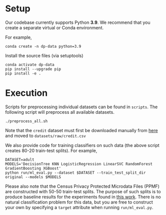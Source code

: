 # Setup

Our codebase currently supports Python **3.9**. We recommend that you create a separate virtual or Conda environment.

For example,
````
conda create -n dp-data python=3.9
````

Install the source files (via setuptools)
````
conda activate dp-data
pip install --upgrade pip
pip install -e .
````

# Execution

Scripts for preprocessing individual datasets can be found in `scripts`. The following script will preprocess all available datasets.
````
./preprocess_all.sh
````
Note that the `credit` dataset must first be downloaded manually from [here](https://www.kaggle.com/datasets/mlg-ulb/creditcardfraud) and moved to `datasets/raw/credit.csv`

We also provide code for training classifiers on such data (the above script creates 80-20 train-test splits). For example,
````
DATASET=adult
MODELS='DecisionTree KNN LogisticRegression LinearSVC RandomForest GradientBoosting XGBoost'
python run/ml_eval.py --dataset $DATASET --train_test_split_dir original --models $MODELS
````

Please also note that the Census Privacy Protected Microdata Files (PPMF) are constructed with 50-50 train-test splits. The purpose of such splits is to produce baseline results for the experiments found in [this work](https://arxiv.org/abs/2211.03128). There is no natural classification problem for this data, but you are free to construct your own by specifying a `target` attribute when running `run/ml_eval.py`.